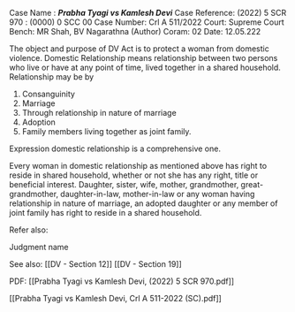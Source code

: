 Case Name : ***Prabha Tyagi vs Kamlesh Devi***
Case Reference: (2022) 5 SCR 970 : (0000) 0 SCC 00
Case Number: Crl A 511/2022
Court: Supreme Court
Bench: MR Shah, BV Nagarathna (Author)
Coram: 02
Date: 12.05.222

The object and purpose of DV Act is to protect a woman from domestic violence.
Domestic Relationship means relationship between two persons who live or have at any point of time, lived together in a shared household.
Relationship may be by
1. Consanguinity
2. Marriage
3. Through relationship in nature of marriage
4. Adoption
5. Family members living together as joint family.

Expression domestic relationship is a comprehensive one.

Every woman in domestic relationship as mentioned above has right to reside in shared household, whether or not she has any right, title or beneficial interest.
Daughter, sister, wife, mother, grandmother, great-grandmother, daughter-in-law, mother-in-law or any woman having relationship in nature of marriage, an adopted daughter or any member of joint family has right to reside in a shared household.



Refer also:

Judgment name

See also:
[[DV - Section 12]]
[[DV - Section 19]] 

PDF:
[[Prabha Tyagi vs Kamlesh Devi, (2022) 5 SCR 970.pdf]]


[[Prabha Tyagi vs Kamlesh Devi, Crl A 511-2022 (SC).pdf]]